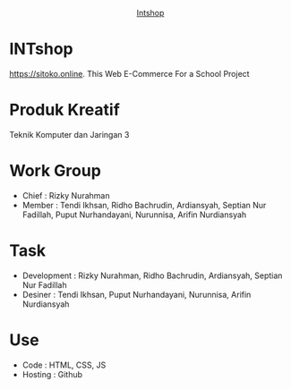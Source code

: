 <p align="center"><a href="https://sitoko.online" target="_blank">Intshop</a></p>

# INTshop
https://sitoko.online. This Web E-Commerce For a School Project
# Produk Kreatif
Teknik Komputer dan Jaringan 3
# Work Group
- Chief  : Rizky Nurahman
- Member : Tendi Ikhsan, Ridho Bachrudin, Ardiansyah, Septian Nur Fadillah, Puput Nurhandayani, Nurunnisa, Arifin Nurdiansyah
# Task
- Development : Rizky Nurahman, Ridho Bachrudin, Ardiansyah, Septian Nur Fadillah
- Desiner     : Tendi Ikhsan, Puput Nurhandayani, Nurunnisa, Arifin Nurdiansyah
# Use
- Code : HTML, CSS, JS
- Hosting : Github
